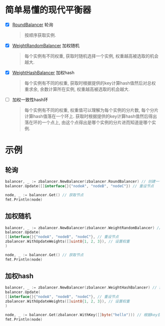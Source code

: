 # 简单易懂的现代平衡器

- [x] [RoundBalancer](./round.go) 轮询
  > 按顺序获取实例.
- [x] [WeightRandomBalancer](./weight_random.go) 加权随机
  > 每个实例有不同权重, 获取时随机选择一个实例, 权重越高被选取的机会越大.
- [x] [WeightHashBalancer](./weight_hash.go) 加权hash
  > 每个实例有不同的权重, 获取时根据提供的key计算hash值然后对总权重求余, 余数计算所在实例, 权重越高被选取的机会越大.
- [ ] 加权一致性hash环
  > 每个实例有不同的权重, 权重值可以理解为每个实例的分片数, 每个分片计算hash值落在一个环上. 获取时根据提供的key计算hash值然后得出落在环的一个点上, 由这个点得出是哪个实例的分片进而知道是哪个实例.

# 示例

## 轮询

```go
balancer, _ := zbalancer.NewBalancer(zbalancer.RoundBalancer) // 创建一个轮询平衡器
balancer.Update([]interface{}{"nodeA", "nodeB", "nodeC"}) // 重设节点

node, _ := balancer.Get() // 获取节点
fmt.Println(node)
```

## 加权随机

```go
balancer, _ := zbalancer.NewBalancer(zbalancer.WeightRandomBalancer) // 创建一个权重随机平衡器
balancer.Update(
[]interface{}{"nodeA", "nodeB", "nodeC"}, // 重设节点
zbalancer.WithUpdateWeights([]uint8{1, 2, 3}), // 设置权重
)

node, _ := balancer.Get() // 获取节点
fmt.Println(node)
```

## 加权hash

```go
balancer, _ := zbalancer.NewBalancer(zbalancer.WeightHashBalancer) // 创建一个权重hash平衡器
balancer.Update(
[]interface{}{"nodeA", "nodeB", "nodeC"}, // 重设节点
zbalancer.WithUpdateWeights([]uint8{1, 2, 3}), // 设置权重
)

node, _ := balancer.Get(zbalancer.WithKey([]byte("hello"))) // 根据key获取节点
fmt.Println(node)
```
